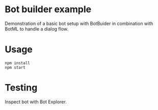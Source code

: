 # Bot builder example

Demonstration of a basic bot setup with BotBuider in combination with BotML to handle a dialog flow.

# Usage

    npm install
    npm start

# Testing

Inspect bot with Bot Explorer.

